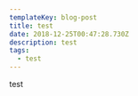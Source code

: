 ```yaml
---
templateKey: blog-post
title: test
date: 2018-12-25T00:47:28.730Z
description: test
tags:
  - test
---
```

test
